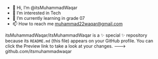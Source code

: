 - 👋 Hi, I’m @itsMuhammadWaqar
- 👀 I’m interested in Tech
- 🌱 I’m currently learning in grade 07
- 📫 How to reach me muhammad22waqar@gmail.com

itsMuhammadWaqar/itsMuhammadWaqar is a ✨ special ✨ repository because its `README.md` (this file) appears on your GitHub profile.
You can click the Preview link to take a look at your changes.
---> github.com/itsmuhammadwaqar
